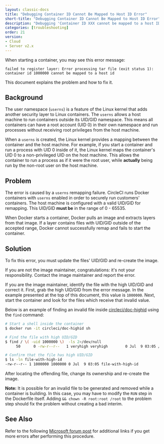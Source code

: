 ```yaml
---
layout: classic-docs
title: "Debugging Container ID Cannot Be Mapped to Host ID Error"
short-title: "Debugging Container ID Cannot Be Mapped to Host ID Error"
description: "Debugging 'Container ID XXX cannot be mapped to a host ID' error when starting a container"
categories: [troubleshooting]
order: 21
version:
- Cloud
- Server v2.x
---
```


When starting a container,
you may see this error message:

```
failed to register layer: Error processing tar file (exit status 1): container id 1000000 cannot be mapped to a host id
```

This document explains the problem and how to fix it.

## Background

The user namespace (`userns`) is a feature of the Linux kernel
that adds another security layer to Linux containers.
The `userns` allows a host machine
to run containers outside its UID/GID namespace.
This means all containers can have a root account (UID 0) in their own namespace
and run processes without receiving root privileges from the host machine.

When a `userns` is created,
the Linux kernel provides a mapping between the container and the host machine.
For example,
if you start a container
and run a process with UID 0 inside of it,
the Linux kernel maps the container's UID 0 to a non-privileged UID on the host machine.
This allows the container to run a process as if it were the root user,
while **actually** being run by the non-root user on the host machine.

## Problem

The error is caused by a `userns` remapping failure.
CircleCI runs Docker containers with `userns` enabled
in order to securely run customers' containers.
The host machine is configured with a valid UID/GID for remapping.
This UID/GID **must be** in the range of 0 - 65535.

When Docker starts a container,
Docker pulls an image
and extracts layers from that image.
If a layer contains files with UID/GID outside of the accepted range,
Docker cannot successfully remap
and fails to start the container.

## Solution

To fix this error,
you must update the files' UID/GID
and re-create the image.

If you are not the image maintainer, congratulations:
it's not your responsibility.
Contact the image maintainer
and report the error.

If you are the image maintainer,
identify the file with the high UID/GID
and correct it.
First, grab the high UID/GID from the error message.
In the example presented at the top of this document,
this value is `1000000`.
Next, start the container and look for the files which receive that invalid value.

Below is an example
of finding an invalid file inside [circleci/doc-highid](https://hub.docker.com/r/circleci/doc-highid)
using the `find` command:

```bash
# Start a shell inside the container
$ docker run -it circleci/doc-highid sh

# Find the file with high UID/GID
$ find / \( -uid 1000000 \)  -ls 2>/dev/null
     50      0 -rw-r--r--   1 veryhigh veryhigh        0 Jul  9 03:05 /file-with-high-id

# Confirm that the file has high UID/GID
$ ls -ln file-with-high-id
-rw-r--r-- 1 1000000 1000000 0 Jul  9 03:05 file-with-high-id
```

After locating the offending file,
change its ownership
and re-create the image.

**Note:**
It is possible for an invalid file to be generated and removed
while a container is building.
In this case,
you may have to modify the `RUN` step in the Dockerfile itself.
Adding `&& chown -R root:root /root` to the problem step
should fix the problem without creating a bad interim.

## See Also

Refer to the following [Microsoft forum post](https://social.msdn.microsoft.com/Forums/vstudio/en-US/f034bd0a-00e1-4a11-a716-8cf1112a5db4/container-id-xxxxxxx-cannot-be-mapped-to-a-host-id?forum=windowsazurewebsitespreview) for additional links if you get more errors after performing this procedure.
